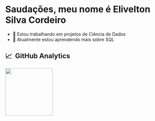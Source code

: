 <h1 align="left">Saudações, meu nome é Elivelton Silva Cordeiro</h1>

- 🔭 Estou trabalhando em projetos de Ciência de Dados
- 🌱 Atualmente estou aprendendo mais sobre SQL

## 📈 &nbsp;GitHub Analytics

<div align="left">
<img height="150em" src="https://github-readme-stats.vercel.app/api/top-langs/?username=EliveltonSilvaCordeiro&layout=compact&langs_count=9&theme=github_dark">
</div>
